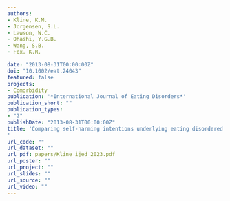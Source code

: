 ```yaml
---
authors:
- Kline, K.M.
- Jorgensen, S.L.
- Lawson, W.C.
- Ohashi, Y.G.B.
- Wang, S.B.
- Fox. K.R.

date: "2013-08-31T00:00:00Z"
doi: "10.1002/eat.24043"
featured: false
projects:
- Comorbidity
publication: '*International Journal of Eating Disorders*'
publication_short: ""
publication_types:
- "2"
publishDate: "2013-08-31T00:00:00Z"
title: 'Comparing self‐harming intentions underlying eating disordered behaviors and NSSI: Replication and extension in adolescents
'
url_code: ""
url_dataset: ""
url_pdf: papers/Kline_ijed_2023.pdf
url_poster: ""
url_project: ""
url_slides: ""
url_source: ""
url_video: ""
---
```

